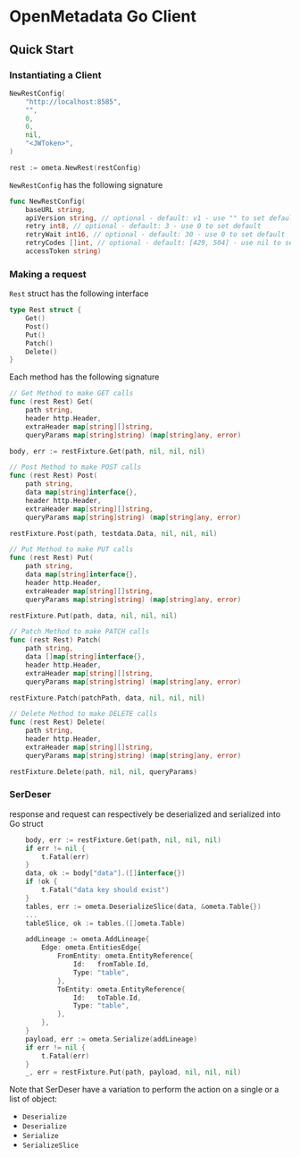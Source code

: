 # OpenMetadata Go Client
## Quick Start
### Instantiating a Client
```go
NewRestConfig(
    "http://localhost:8585",
    "",
    0,
    0,
    nil,
    "<JWToken>",
)

rest := ometa.NewRest(restConfig)
```

`NewRestConfig` has the following signature
```go
func NewRestConfig(
	baseURL string,
	apiVersion string, // optional - default: v1 - use "" to set default
	retry int8, // optional - default: 3 - use 0 to set default
	retryWait int16, // optional - default: 30 - use 0 to set default
	retryCodes []int, // optional - default: [429, 504] - use nil to set default
	accessToken string)
```

### Making a request
`Rest` struct has the following interface
```go
type Rest struct {
	Get()
    Post()
    Put()
    Patch()
    Delete()
}
```

Each method has the following signature

```go
// Get Method to make GET calls
func (rest Rest) Get(
	path string,
	header http.Header,
	extraHeader map[string][]string,
	queryParams map[string]string) (map[string]any, error)

body, err := restFixture.Get(path, nil, nil, nil)

// Post Method to make POST calls
func (rest Rest) Post(
	path string,
	data map[string]interface{},
	header http.Header,
	extraHeader map[string][]string,
	queryParams map[string]string) (map[string]any, error)

restFixture.Post(path, testdata.Data, nil, nil, nil)

// Put Method to make PUT calls
func (rest Rest) Put(
	path string,
	data map[string]interface{},
	header http.Header,
	extraHeader map[string][]string,
	queryParams map[string]string) (map[string]any, error)

restFixture.Put(path, data, nil, nil, nil)

// Patch Method to make PATCH calls
func (rest Rest) Patch(
	path string,
	data []map[string]interface{},
	header http.Header,
	extraHeader map[string][]string,
	queryParams map[string]string) (map[string]any, error)

restFixture.Patch(patchPath, data, nil, nil, nil)

// Delete Method to make DELETE calls
func (rest Rest) Delete(
	path string,
	header http.Header,
	extraHeader map[string][]string,
	queryParams map[string]string) (map[string]any, error)

restFixture.Delete(path, nil, nil, queryParams)
```

### SerDeser
response and request can respectively be deserialized and serialized into Go struct

```go
    body, err := restFixture.Get(path, nil, nil, nil)
    if err != nil {
		t.Fatal(err)
	}
	data, ok := body["data"].([]interface{})
	if !ok {
		t.Fatal("data key should exist")
	}
	tables, err := ometa.DeserializeSlice(data, &ometa.Table{})
    ...
    tableSlice, ok := tables.([]ometa.Table)

	addLineage := ometa.AddLineage{
		Edge: ometa.EntitiesEdge{
			FromEntity: ometa.EntityReference{
				Id:   fromTable.Id,
				Type: "table",
			},
			ToEntity: ometa.EntityReference{
				Id:   toTable.Id,
				Type: "table",
			},
		},
	}
    payload, err := ometa.Serialize(addLineage)
	if err != nil {
		t.Fatal(err)
	}
	_, err = restFixture.Put(path, payload, nil, nil, nil)
```

Note that SerDeser have a variation to perform the action on a single or a list of object:
- `Deserialize`
- `Deserialize`
- `Serialize`
- `SerializeSlice`
